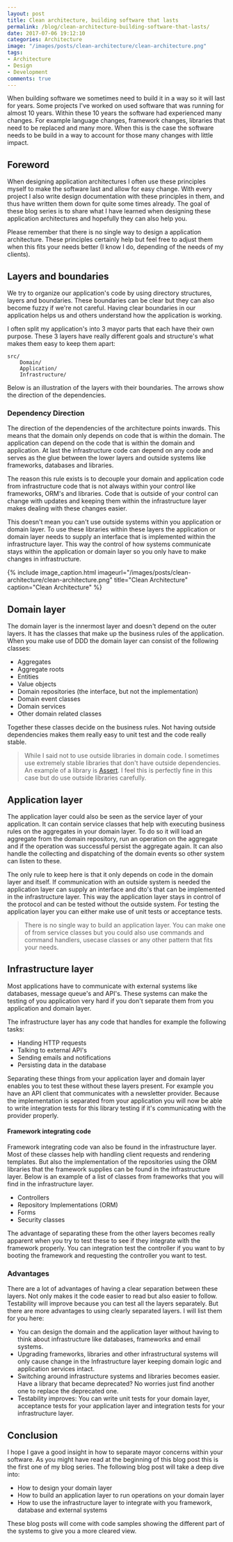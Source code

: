 ```yaml
---
layout: post
title: Clean architecture, building software that lasts
permalink: /blog/clean-architecture-building-software-that-lasts/
date: 2017-07-06 19:12:10
categories: Architecture
image: "/images/posts/clean-architecture/clean-architecture.png"
tags:
- Architecture
- Design
- Development
comments: true
---
```


When building software we sometimes need to build it in a way so it will last for years. Some projects I've worked on
used software that was running for almost 10 years. Within these 10 years the software had experienced many changes. For
example language changes, framework changes, libraries that need to be replaced and many more. When this is the case the
software needs to be build in a way to account for those many changes with little impact.

<!--more-->

## Foreword

When designing application architectures I often use these principles myself to make the software last and allow for
easy change. With every project I also write design documentation with these principles in them, and thus have written
them down for quite some times already. The goal of these blog series is to share what I have learned when designing
these application architectures and hopefully they can also help you.

Please remember that there is no single way to design a application architecture. These principles certainly help but
feel free to adjust them when this fits your needs better (I know I do, depending of the needs of my clients).

## Layers and boundaries

We try to organize our application's code by using directory structures, layers and boundaries. These boundaries can be
clear but they can also become fuzzy if we're not careful. Having clear boundaries in our application helps us and
others understand how the application is working.

I often split my application's into 3 mayor parts that each have their own purpose. These 3 layers have really different
goals and structure's what makes them easy to keep them apart:

```
src/
    Domain/
    Application/
    Infrastructure/
```

Below is an illustration of the layers with their boundaries. The arrows show the direction of the dependencies.

### Dependency Direction

The direction of the dependencies of the architecture points inwards. This means that the domain only depends on code
that is within the domain. The application can depend on the code that is within the domain and application. At last the
infrastructure code can depend on any code and serves as the glue between the lower layers and outside systems like
frameworks, databases and libraries.

The reason this rule exists is to decouple your domain and application code from infrastructure code that is not always
within your control like frameworks, ORM's and libraries. Code that is outside of your control can change with updates
and keeping them within the infrastructure layer makes dealing with these changes easier.

This doesn't mean you can't use outside systems within you application or domain layer. To use these libraries within
these layers the application or domain layer needs to supply an interface that is implemented within the infrastructure
layer. This way the control of how systems communicate stays within the application or domain layer so you only have to
make changes in infrastructure.

{% include image_caption.html imageurl="/images/posts/clean-architecture/clean-architecture.png" 
title="Clean Architecture" caption="Clean Architecture" %}

## Domain layer

The domain layer is the innermost layer and doesn't depend on the outer layers. It has the classes that make up the
business rules of the application. When you make use of DDD the domain layer can consist of the following classes:

- Aggregates
- Aggregate roots
- Entities
- Value objects
- Domain repositories (the interface, but not the implementation)
- Domain event classes
- Domain services
- Other domain related classes

Together these classes decide on the business rules. Not having outside dependencies makes them really easy to unit 
test and the code really stable.

> While I said not to use outside libraries in domain code. I sometimes use extremely stable libraries that don't
> have outside dependencies. An example of a library is [Assert](https://github.com/beberlei/assert). I feel this is 
> perfectly fine in this case but do use outside libraries carefully.

## Application layer

The application layer could also be seen as the service layer of your application. It can contain service classes that
help with executing business rules on the aggregates in your domain layer. To do so it will load an aggregate from the
domain repository, run an operation on the aggregate and if the operation was successful persist the aggregate again. It
can also handle the collecting and dispatching of the domain events so other system can listen to these.

The only rule to keep here is that it only depends on code in the domain layer and itself. If communication with an
outside system is needed the application layer can supply an interface and dto's that can be implemented in the
infrastructure layer. This way the application layer stays in control of the protocol and can be tested without the
outside system. For testing the application layer you can either make use of unit tests or acceptance tests.

> There is no single way to build an application layer. You can make one of from service classes but you could also use
> commands and command handlers, usecase classes or any other pattern that fits your needs.

## Infrastructure layer

Most applications have to communicate with external systems like databases, message queue's and API's. These systems can
make the testing of you application very hard if you don't separate them from you application and domain layer.

The infrastructure layer has any code that handles for example the following tasks:

- Handing HTTP requests
- Talking to external API's
- Sending emails and notifications
- Persisting data in the database

Separating these things from your application layer and domain layer enables you to test these without these layers
present. For example you have an API client that communicates with a newsletter provider. Because the implementation is
separated from your application you will now be able to write integration tests for this library testing if it's
communicating with the provider properly.

#### Framework integrating code

Framework integrating code van also be found in the infrastructure layer. Most of these classes help with handling
client requests and rendering templates. But also the implementation of the repositories using the ORM libraries that
the framework supplies can be found in the infrastructure layer. Below is an example of a list of classes from
frameworks that you will find in the infrastructure layer.

- Controllers
- Repository Implementations (ORM)
- Forms
- Security classes

The advantage of separating these from the other layers becomes really apparent when you try to test these to see if
they integrate with the framework properly. You can integration test the controller if you want to by booting the
framework and requesting the controller you want to test.

### Advantages

There are a lot of advantages of having a clear separation between these layers. Not only makes it the code easier to
read but also easier to follow. Testability will improve because you can test all the layers separately. But there are
more advantages to using clearly separated layers. I will list them for you here:

- You can design the domain and the application layer without having to think about infrastructure like databases,
  frameworks and email systems.
- Upgrading frameworks, libraries and other infrastructural systems will only cause change in the Infrastructure layer
  keeping domain logic and application services intact.
- Switching around infrastructure systems and libraries becomes easier. Have a library that became deprecated? No
  worries just find another one to replace the deprecated one.
- Testability improves: You can write unit tests for your domain layer, acceptance tests for your application layer and
  integration tests for your infrastructure layer.

## Conclusion

I hope I gave a good insight in how to separate mayor concerns within your software. As you might have read at the
beginning of this blog post this is the first one of my blog series. The following blog post will take a deep dive into:

- How to design your domain layer
- How to build an application layer to run operations on your domain layer
- How to use the infrastructure layer to integrate with you framework, database and external systems

These blog posts will come with code samples showing the different part of the systems to give you a more cleared view.
